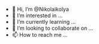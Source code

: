 - 👋 Hi, I’m @Nikolaikolya
- 👀 I’m interested in ...
- 🌱 I’m currently learning ...
- 💞️ I’m looking to collaborate on ...
- 📫 How to reach me ...

<!---
Nikolaikolya/Nikolaikolya is a ✨ special ✨ repository because its `README.md` (this file) appears on your GitHub profile.
You can click the Preview link to take a look at your changes.
--->
